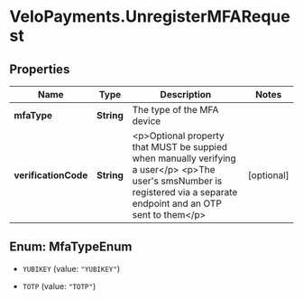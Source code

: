 # VeloPayments.UnregisterMFARequest

## Properties

Name | Type | Description | Notes
------------ | ------------- | ------------- | -------------
**mfaType** | **String** | The type of the MFA device | 
**verificationCode** | **String** | &lt;p&gt;Optional property that MUST be suppied when manually verifying a user&lt;/p&gt; &lt;p&gt;The user&#39;s smsNumber is registered via a separate endpoint and an OTP sent to them&lt;/p&gt;  | [optional] 



## Enum: MfaTypeEnum


* `YUBIKEY` (value: `"YUBIKEY"`)

* `TOTP` (value: `"TOTP"`)




